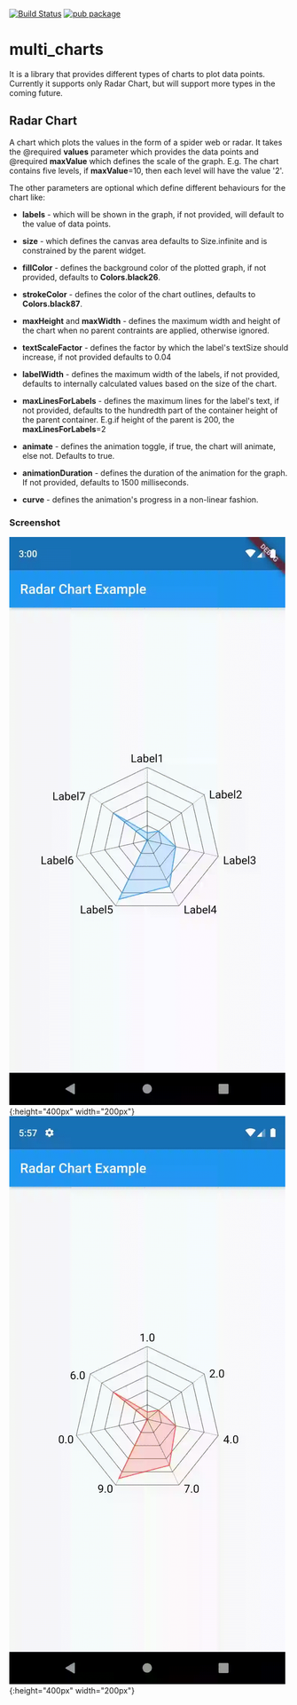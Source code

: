 [![Build Status](https://travis-ci.com/intkhabahmed/multi_charts.svg?branch=master)](https://travis-ci.com/intkhabahmed/multi_charts)
[![pub package](https://img.shields.io/pub/v/multi_charts.svg)](https://pub.dartlang.org/packages/multi_charts)

# multi_charts

It is a library that provides different types of charts to plot data points. Currently it supports only Radar Chart, but will support more types in the coming future.

## Radar Chart

 A chart which plots the values in the form of a spider web or radar. It takes the
 @required **values** parameter which provides the data points and @required **maxValue**
 which defines the scale of the graph. E.g. The chart contains five levels, if
 **maxValue**=10, then each level will have the value '2'.

 The other parameters are optional which define different behaviours for the chart like:
 
 * **labels** - which will be shown in the graph, if not provided, will default to the value
 of data points.

 * **size** - which defines the canvas area defaults to Size.infinite and is constrained by
 the parent widget.

 * **fillColor** - defines the background color of the plotted graph, if not provided, 
 defaults to **Colors.black26**.

 * **strokeColor** - defines the color of the chart outlines, defaults to **Colors.black87**.

 * **maxHeight** and **maxWidth** - defines the maximum width and height of the chart when
 no parent contraints are applied, otherwise ignored.

 * **textScaleFactor** - defines the factor by which the label's textSize should increase, 
 if not provided defaults to 0.04

 * **labelWidth** - defines the maximum width of the labels, if not provided, defaults to
 internally calculated values based on the size of the chart.

 * **maxLinesForLabels** - defines the maximum lines for the label's text, if not provided, 
 defaults to the hundredth part of the container height of the parent container.
 E.g.if height of the parent is 200, the **maxLinesForLabels**=2

 * **animate** - defines the animation toggle, if true, the chart will animate, else not.
 Defaults to true.

 * **animationDuration** - defines the duration of the animation for the graph. If not provided, 
 defaults to 1500 milliseconds.

 * **curve** - defines the animation's progress in a non-linear fashion.

### Screenshot

![Radar Chart Blue](screenshots/radar_chart.gif){:height="400px" width="200px"}
![Radar Chart Red](screenshots/radar_chart_red.gif){:height="400px" width="200px"}

